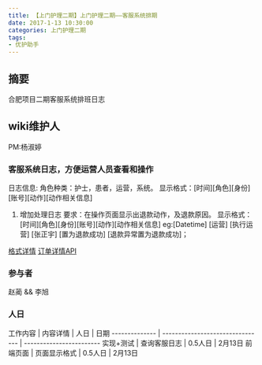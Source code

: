 ```yaml
---
title: 【上门护理二期】上门护理二期——客服系统排期
date: 2017-1-13 10:30:00
categories: 上门护理二期
tags:
- 优护助手
---
```

## 摘要
合肥项目二期客服系统排班日志
<!--more-->
## wiki维护人
PM:杨淑婷

### 客服系统日志，方便运营人员查看和操作
日志信息:
角色种类：护士，患者，运营，系统。
显示格式：[时间][角色][身份][账号][动作][动作相关信息] 
1. 增加处理日志
要求：在操作页面显示出退款动作，及退款原因。
显示格式：[时间][角色][身份][账号][动作][动作相关信息] 
eg:[Datetime] [运营] [执行运营] [张正宇] [置为退款成功] [退款异常置为退款成功]；

[格式详情](http://wiki.office.test.youhujia.com/2016/12/16/Hefei_Project_Operating_System/#日志列表)
[订单详情API](http://wiki.office.test.youhujia.com/2016/12/28/Winston_API/#订单详情)
### 参与者
赵蔺 && 李旭
### 人日

   工作内容         |              内容详情              |           人日   |    日期
--------------    | --------------------------------  | ------------------------
 实现+测试         |        查询客服日志                |        0.5人日   |  2月13日
 前端页面          |        页面显示格式                |        0.5人日   |   2月13日

